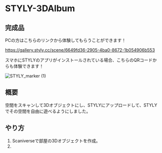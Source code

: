 # STYLY-3DAlbum

## 完成品
PCの方はこちらのリンクから体験してもらうことができます！

https://gallery.styly.cc/scene/6649fd36-2905-4ba0-8672-1b054906b553

スマホにSTYLYのアプリがインストールされている場合、こちらのQRコードからも体験できます！

![STYLY_marker (1)](https://user-images.githubusercontent.com/69253001/192767471-6ff44d4d-5147-4491-b3cf-45266e3be062.png)

## 概要
空間をスキャンして3Dオブジェクトにし、STYLYにアップロードして、STYLYでその空間を自由に遊べるようにしました。

## やり方
1. Scaniverseで部屋の3Dオブジェクトを作成。
1. 

